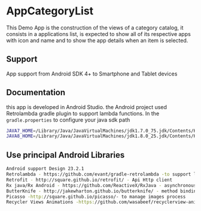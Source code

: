 # AppCategoryList
This Demo App is the construction of the views of a category catalog, it consists in a applications list, is expected to show all of its respective apps with icon and name and to show the app details when an item is selected.

## Support
App support from Android SDK 4+ to Smartphone and Tablet devices


## Documentation

this app is developed in Android Studio.
the Android project used Retrolambda gradle plugin to support lambda functions.
In the ```gradle.properties``` to configure your java sdk path
```sh
JAVA7_HOME=/Library/Java/JavaVirtualMachines/jdk1.7.0_75.jdk/Contents/Home
JAVA8_HOME=/Library/Java/JavaVirtualMachines/jdk1.8.0_25.jdk/Contents/Home
```
## Use principal Android Libraries
```sh
Android support Design 23.2.1
Retrolambda - https://github.com/evant/gradle-retrolambda -to support lambda functions
Retrofit - http://square.github.io/retrofit/ - Api Http client
Rx java/Rx Android - https://github.com/ReactiveX/RxJava - asynchronous process and event-based logic
ButterKnife - http://jakewharton.github.io/butterknife/ - method binding for Android views
Picasso -http://square.github.io/picasso/- to manage images process
Recycler Views Animations -https://github.com/wasabeef/recyclerview-animators
```
